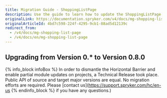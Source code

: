 ```yaml
---
title: Migration Guide - ShoppingListPage
description: Use the guide to learn how to update the ShoppingListPage module to a newer version.
originalLink: https://documentation.spryker.com/v4/docs/mg-shopping-list-page
originalArticleId: 4bd7c598-224f-4295-9cb1-88ad5d12139c
redirect_from:
  - /v4/docs/mg-shopping-list-page
  - /v4/docs/en/mg-shopping-list-page
---
```


## Upgrading from Version 0.* to Version 0.8.0
{% info_block infoBox %}
In order to dismantle the Horizontal Barrier and enable partial module updates on projects, a Technical Release took place. Public API of source and target major versions are equal. No migration efforts are required. Please [contact us](https://support.spryker.com/hc/en-us
{% endinfo_block %} if you have any questions.)


